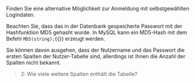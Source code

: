 Finden Sie eine alternative Möglichkeit zur Anmeldung mit selbstgewählten Logindaten.

Beachten Sie, dass das in der Datenbank gespeicherte Passwort mit der Hashfunktion MD5 
gehasht wurde. In MySQL kann ein MD5-Hash mit dem Befehl `MD5(string);`{{}} erzeugt werden.

Sie können davon ausgehen, dass der Nutzername und das Passwort die ersten Spalten der Nutzer-Tabelle sind, 
allerdings ist Ihnen die Anzahl der Spalten nicht bekannt.

>2: Wie viele weitere Spalten enthält die Tabelle?
